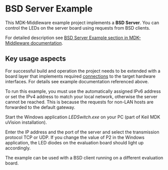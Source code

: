 # BSD Server Example

This MDK-Middleware example project implements a **BSD Server**. You can control the LEDs on the server board using requests from BSD clients.

For detailed description see [BSD Server Example section in MDK-Middleware documentation](https://arm-software.github.io/MDK-Middleware/latest/Network/BSD_Server_Example.html).

## Key usage aspects

For successful build and operation the project needs to be extended with a board layer that implements required [connections](https://open-cmsis-pack.github.io/cmsis-toolbox/ReferenceApplications/#connections) to the target hardware interfaces. For details see example documentation referenced above.

To run this example, you must use the automatically assigned IPv6 address or set the IPv4 address to match your local network, otherwise the server cannot be reached. This is because the requests for non-LAN hosts are forwarded to the default gateway.

Start the Windows application *LEDSwitch.exe* on your PC (part of Keil MDK uVision installation).

Enter the IP address and the port of the server and select the transmission protocol TCP or UDP. If you change the value of P2 in the Windows application, the LED diodes on the evaluation board should light up accordingly.

The example can be used with a BSD client running on a different evaluation board.
